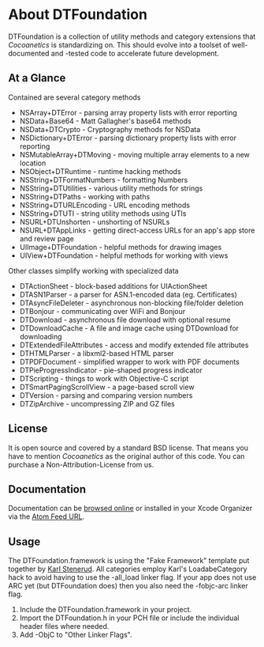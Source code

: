 About DTFoundation
==================

DTFoundation is a collection of utility methods and category extensions that *Cocoanetics* is standardizing on. This should evolve into a toolset of well-documented and -tested code to accelerate future development.
 
At a Glance
-----------
Contained are several category methods

- NSArray+DTError - parsing array property lists with error reporting
- NSData+Base64 - Matt Gallagher's base64 methods
- NSData+DTCrypto - Cryptography methods for NSData
- NSDictionary+DTError - parsing dictionary property lists with error reporting
- NSMutableArray+DTMoving - moving multiple array elements to a new location
- NSObject+DTRuntime - runtime hacking methods
- NSString+DTFormatNumbers - formatting Numbers
- NSString+DTUtilities - various utility methods for strings
- NSString+DTPaths - working with paths
- NSString+DTURLEncoding - URL encoding methods
- NSString+DTUTI - string utility methods using UTIs
- NSURL+DTUnshorten - unshorting of NSURLs
- NSURL+DTAppLinks - getting direct-access URLs for an app's app store and review page
- UIImage+DTFoundation - helpful methods for drawing images
- UIView+DTFoundation - helpful methods for working with views

Other classes simplify working with specialized data

- DTActionSheet - block-based additions for UIActionSheet
- DTASN1Parser - a parser for ASN.1-encoded data (eg. Certificates)
- DTAsyncFileDeleter - asynchronous non-blocking file/folder deletion
- DTBonjour - communicating over WiFi and Bonjour
- DTDownload - asynchronous file download with optional resume
- DTDownloadCache - A file and image cache using DTDownload for downloading
- DTExtendedFileAttributes - access and modify extended file attributes
- DTHTMLParser - a libxml2-based HTML parser
- DTPDFDocument - simplified wrapper to work with PDF documents
- DTPieProgressIndicator - pie-shaped progress indicator
- DTScripting - things to work with Objective-C script
- DTSmartPagingScrollView - a page-based scroll view
- DTVersion - parsing and comparing version numbers
- DTZipArchive - uncompressing ZIP and GZ files

License
------- 
 
It is open source and covered by a standard BSD license. That means you have to mention *Cocoanetics* as the original author of this code. You can purchase a Non-Attribution-License from us.

Documentation
-------------

Documentation can be [browsed online](http://cocoanetics.github.com/DTFoundation) or installed in your Xcode Organizer via the [Atom Feed URL](http://cocoanetics.github.com/DTFoundation/DTFoundation.atom).

Usage
-----

The DTFoundation.framework is using the "Fake Framework" template put together by [Karl Stenerud](https://github.com/kstenerud/iOS-Universal-Framework). All categories employ Karl's LoadabeCategory hack to avoid having to use the -all_load linker flag. If your app does not use ARC yet (but DTFoundation does) then you also need the -fobjc-arc linker flag.

1. Include the DTFoundation.framework in your project. 
2. Import the DTFoundation.h in your PCH file or include the individual header files where needed.
3. Add -ObjC to "Other Linker Flags".